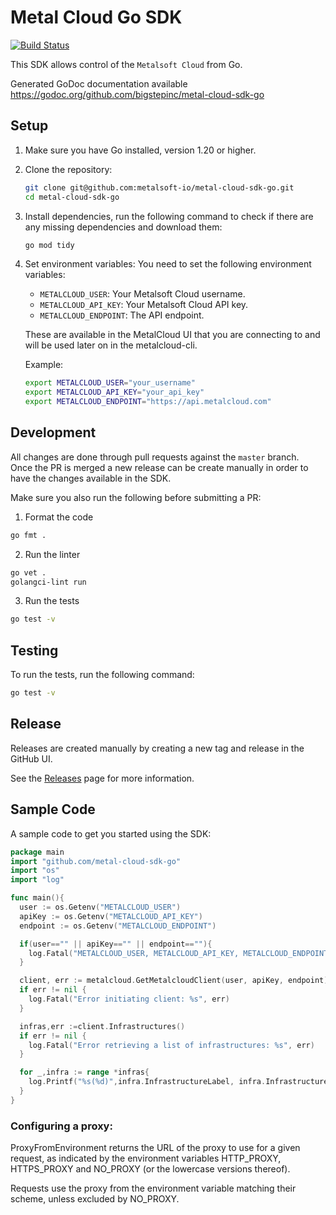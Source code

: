 # Metal Cloud Go SDK

[![Build Status](https://travis-ci.com/metalsoft-io/metal-cloud-sdk-go.svg?branch=master)](https://travis-ci.com/metalsoft-io/metal-cloud-sdk-go)

This SDK allows control of the `Metalsoft Cloud` from Go.

Generated GoDoc documentation available <https://godoc.org/github.com/bigstepinc/metal-cloud-sdk-go>

## Setup

1. Make sure you have Go installed, version 1.20 or higher.

2. Clone the repository:

    ```sh
    git clone git@github.com:metalsoft-io/metal-cloud-sdk-go.git 
    cd metal-cloud-sdk-go
    ```

3. Install dependencies, run the following command to check if there are any missing dependencies and download them:

    ```sh
    go mod tidy
    ```

4. Set environment variables:
   You need to set the following environment variables:

   - `METALCLOUD_USER`: Your Metalsoft Cloud username.
   - `METALCLOUD_API_KEY`: Your Metalsoft Cloud API key.
   - `METALCLOUD_ENDPOINT`: The API endpoint.

    These are available in the MetalCloud UI that you are connecting to and will be used later on in the metalcloud-cli.

   Example:

   ```sh
   export METALCLOUD_USER="your_username"
   export METALCLOUD_API_KEY="your_api_key"
   export METALCLOUD_ENDPOINT="https://api.metalcloud.com"
   ```

## Development

All changes are done through pull requests against the `master` branch.  
Once the PR is merged a new release can be create manually in order to have the changes available in the SDK.

Make sure you also run the following before submitting a PR:

1. Format the code

```sh
go fmt .
```

2. Run the linter

```sh
go vet .
golangci-lint run 
```

3. Run the tests

```sh
go test -v
```

## Testing

To run the tests, run the following command:

```sh
go test -v
```

## Release

Releases are created manually by creating a new tag and release in the GitHub UI.

See the [Releases](https://github.com/metalsoft-io/metal-cloud-sdk-go/releases) page for more information.

## Sample Code

A sample code to get you started using the SDK:

```go
package main
import "github.com/metal-cloud-sdk-go"
import "os"
import "log"

func main(){
  user := os.Getenv("METALCLOUD_USER")
  apiKey := os.Getenv("METALCLOUD_API_KEY")
  endpoint := os.Getenv("METALCLOUD_ENDPOINT")

  if(user=="" || apiKey=="" || endpoint==""){
    log.Fatal("METALCLOUD_USER, METALCLOUD_API_KEY, METALCLOUD_ENDPOINT environment variables must be set")
  }

  client, err := metalcloud.GetMetalcloudClient(user, apiKey, endpoint)
  if err != nil {
    log.Fatal("Error initiating client: %s", err)
  }

  infras,err :=client.Infrastructures()
  if err != nil {
    log.Fatal("Error retrieving a list of infrastructures: %s", err)
  }

  for _,infra := range *infras{
    log.Printf("%s(%d)",infra.InfrastructureLabel, infra.InfrastructureID)
  }
}
```

### Configuring a proxy:

ProxyFromEnvironment returns the URL of the proxy to use for a given request, as indicated by the environment variables HTTP_PROXY, HTTPS_PROXY and NO_PROXY (or the lowercase versions thereof).

Requests use the proxy from the environment variable matching their scheme, unless excluded by NO_PROXY.
